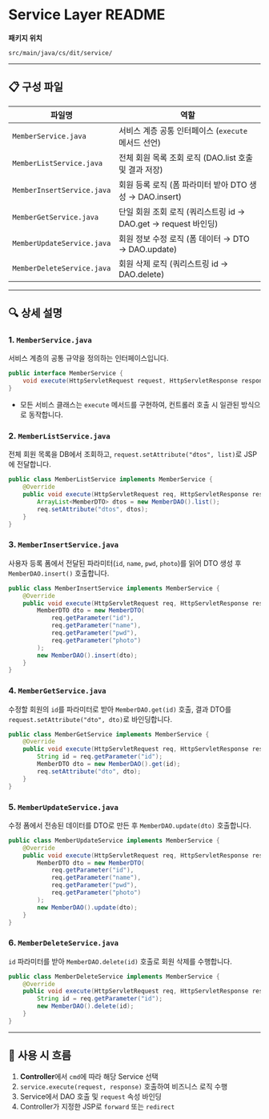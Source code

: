 # Service Layer README

**패키지 위치**

```
src/main/java/cs/dit/service/
```

---

## 📋 구성 파일

| 파일명                        | 역할                                             |
| -------------------------- | ---------------------------------------------- |
| `MemberService.java`       | 서비스 계층 공통 인터페이스 (`execute` 메서드 선언)             |
| `MemberListService.java`   | 전체 회원 목록 조회 로직 (DAO.list 호출 및 결과 저장)           |
| `MemberInsertService.java` | 회원 등록 로직 (폼 파라미터 받아 DTO 생성 → DAO.insert)       |
| `MemberGetService.java`    | 단일 회원 조회 로직 (쿼리스트링 id → DAO.get → request 바인딩) |
| `MemberUpdateService.java` | 회원 정보 수정 로직 (폼 데이터 → DTO → DAO.update)         |
| `MemberDeleteService.java` | 회원 삭제 로직 (쿼리스트링 id → DAO.delete)               |

---

## 🔍 상세 설명

### 1. `MemberService.java`

서비스 계층의 공통 규약을 정의하는 인터페이스입니다.

```java
public interface MemberService {
    void execute(HttpServletRequest request, HttpServletResponse response);
}
```

* 모든 서비스 클래스는 `execute` 메서드를 구현하여, 컨트롤러 호출 시 일관된 방식으로 동작합니다.

### 2. `MemberListService.java`

전체 회원 목록을 DB에서 조회하고, `request.setAttribute("dtos", list)`로 JSP에 전달합니다.

```java
public class MemberListService implements MemberService {
    @Override
    public void execute(HttpServletRequest req, HttpServletResponse res) {
        ArrayList<MemberDTO> dtos = new MemberDAO().list();
        req.setAttribute("dtos", dtos);
    }
}
```

### 3. `MemberInsertService.java`

사용자 등록 폼에서 전달된 파라미터(`id`, `name`, `pwd`, `photo`)를 읽어 DTO 생성 후 `MemberDAO.insert()` 호출합니다.

```java
public class MemberInsertService implements MemberService {
    @Override
    public void execute(HttpServletRequest req, HttpServletResponse res) {
        MemberDTO dto = new MemberDTO(
            req.getParameter("id"),
            req.getParameter("name"),
            req.getParameter("pwd"),
            req.getParameter("photo")
        );
        new MemberDAO().insert(dto);
    }
}
```

### 4. `MemberGetService.java`

수정할 회원의 `id`를 파라미터로 받아 `MemberDAO.get(id)` 호출, 결과 DTO를 `request.setAttribute("dto", dto)`로 바인딩합니다.

```java
public class MemberGetService implements MemberService {
    @Override
    public void execute(HttpServletRequest req, HttpServletResponse res) {
        String id = req.getParameter("id");
        MemberDTO dto = new MemberDAO().get(id);
        req.setAttribute("dto", dto);
    }
}
```

### 5. `MemberUpdateService.java`

수정 폼에서 전송된 데이터를 DTO로 만든 후 `MemberDAO.update(dto)` 호출합니다.

```java
public class MemberUpdateService implements MemberService {
    @Override
    public void execute(HttpServletRequest req, HttpServletResponse res) {
        MemberDTO dto = new MemberDTO(
            req.getParameter("id"),
            req.getParameter("name"),
            req.getParameter("pwd"),
            req.getParameter("photo")
        );
        new MemberDAO().update(dto);
    }
}
```

### 6. `MemberDeleteService.java`

`id` 파라미터를 받아 `MemberDAO.delete(id)` 호출로 회원 삭제를 수행합니다.

```java
public class MemberDeleteService implements MemberService {
    @Override
    public void execute(HttpServletRequest req, HttpServletResponse res) {
        String id = req.getParameter("id");
        new MemberDAO().delete(id);
    }
}
```

---

## 🚀 사용 시 흐름

1. **Controller**에서 `cmd`에 따라 해당 Service 선택
2. `service.execute(request, response)` 호출하여 비즈니스 로직 수행
3. Service에서 DAO 호출 및 `request` 속성 바인딩
4. Controller가 지정한 JSP로 `forward` 또는 `redirect`


